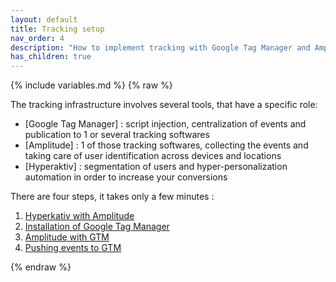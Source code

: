 ```yaml
---
layout: default
title: Tracking setup
nav_order: 4
description: "How to implement tracking with Google Tag Manager and Amplitude"
has_children: true
---
```

{% include variables.md %}
{% raw %}


The tracking infrastructure involves several tools, that have a specific role: 
* [Google Tag Manager] : script injection, centralization of events and publication to 1 or several tracking softwares
* [Amplitude] : 1 of those tracking softwares, collecting the events and taking care of user identification across devices and locations
* [Hyperaktiv] : segmentation of users and hyper-personalization automation in order to increase your conversions

There are four steps, it takes only a few minutes :
1. [Hyperkativ with Amplitude](/pages/Hyperaktiv_Amplitude)
2. [Installation of Google Tag Manager](/pages/GTM/Install)
3. [Amplitude with GTM](/pages/GTM/Amplitude)
4. [Pushing events to GTM](/pages/GTM/Events)

{% endraw %}
